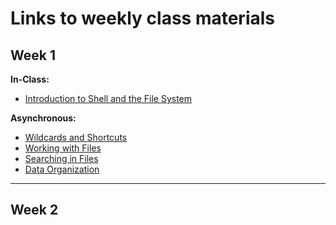 # Links to weekly class materials

## Week 1
**In-Class:**

-    [Introduction to Shell and the File System](../lessons/wk1_lesson01_intro_filesystem.md)

**Asynchronous:**

-   [Wildcards and Shortcuts](../lessons/wk1_lesson02_wildcards_shortcuts.md)
-   [Working with Files](../lessons/wk1_lesson03_working_with_files.md)
-   [Searching in Files](../lessons/wk1_lesson04_searching_files.md)
-   [Data Organization](../lessons/wk1_lesson05_data_organization.md)

------------------------------------------------------------------------

## Week 2
